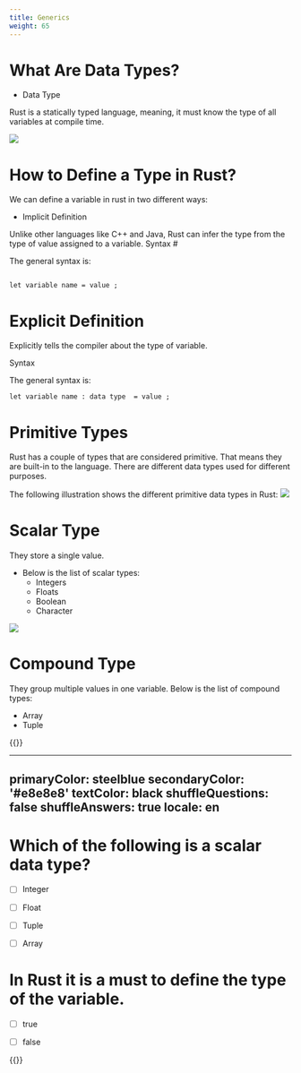 ```yaml
---
title: Generics
weight: 65
---
```


# What Are Data Types?

- Data Type

Rust is a statically typed language, meaning, it must know the type of all variables at compile time.

![](/img/diagrams/112.data-type.png)

# How to Define a Type in Rust?

We can define a variable in rust in two different ways:

- Implicit Definition 

Unlike other languages like C++ and Java, Rust can infer the type from the type of value assigned to a variable.
Syntax #

The general syntax is:

```

let variable name = value ;

```

# Explicit Definition 

Explicitly tells the compiler about the type of variable.

Syntax 

The general syntax is:

```
let variable name : data type  = value ;

```

# Primitive Types

Rust has a couple of types that are considered primitive. That means they are built-in to the language. There are different data types used for different purposes.

The following illustration shows the different primitive data types in Rust:
![](/img/diagrams/113.data-type-tree.png)


# Scalar Type

They store a single value.
- Below is the list of scalar types:
   - Integers
   - Floats
   - Boolean
   - Character
   
![](/img/diagrams/114.data_scalar-type.png)
   
# Compound Type

They group multiple values in one variable. Below is the list of compound types:
- Array
- Tuple

{{<quizdown>}}

---
primaryColor: steelblue
secondaryColor: '#e8e8e8'
textColor: black
shuffleQuestions: false
shuffleAnswers: true
locale: en
---


# Which of the following is a scalar data type? <br> 
- [ ] Integer  
- [ ] Float 
- [ ] Tuple  
- [ ] Array  


# In Rust it is a must to define the type of the variable. <br>
- [ ] true 
- [ ] false  


{{</quizdown>}}




   






